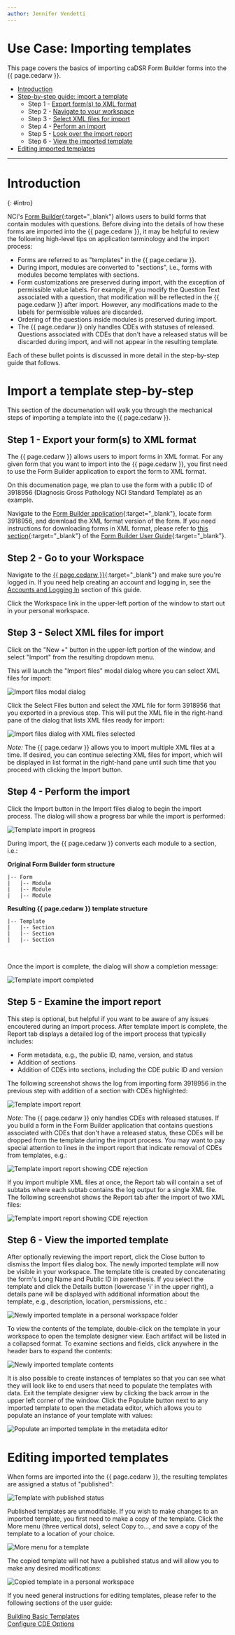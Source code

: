 ```yaml
---
author: Jennifer Vendetti
---
```

# Use Case: Importing templates

This page covers the basics of importing caDSR Form Builder forms into the {{ page.cedarw }}.

- [Introduction](#intro)
- [Step-by-step guide: import a template](#step-by-step-guide)
  - Step 1 - [Export form(s) to XML format](#export-forms)
  - Step 2 - [Navigate to your workspace](#workspace)
  - Step 3 - [Select XML files for import](#select-xml-files)
  - Step 4 - [Perform an import](#import)
  - Step 5 - [Look over the import report](#import-report)
  - Step 6 - [View the imported template](#view-template)
- [Editing imported templates](#edit-template)

---

# Introduction
{: #intro}

NCI's [Form Builder](https://formbuilder.nci.nih.gov/FormBuilder/){:target="_blank"} allows users to build forms that contain modules with questions. Before diving into the details of how these forms are imported into the {{ page.cedarw }}, it may be helpful to review the following high-level tips on application terminology and the import process:

* Forms are referred to as "templates" in the {{ page.cedarw }}.
* During import, modules are converted to "sections", i.e., forms with modules become templates with sections.
* Form customizations are preserved during import, with the exception of permissible value labels. For example, if you modify the Question Text associated with a question, that modification will be reflected in the {{ page.cedarw }} after import. However, any modifications made to the labels for permissible values are discarded.
* Ordering of the questions inside modules is preserved during import.
* The {{ page.cedarw }} only handles CDEs with statuses of released. Questions associated with CDEs that don't have a released status will be discarded during import, and will not appear in the resulting template.

Each of these bullet points is discussed in more detail in the step-by-step guide that follows.
<br />

# Import a template step-by-step
<a name="step-by-step-guide"></a>


This section of the documenation will walk you through the mechanical steps of importing a template into the {{ page.cedarw }}.

## Step 1 - Export your form(s) to XML format
<a name="export-forms"></a>

The {{ page.cedarw }} allows users to import forms in XML format. For any given form that you want to import into the {{ page.cedarw }}, you first need to use the Form Builder application to export the form to XML format. 

On this documenation page, we plan to use the form with a public ID of 3918956 (Diagnosis Gross Pathology NCI Standard Template) as an example.

Navigate to the [Form Builder application](https://formbuilder.nci.nih.gov/FormBuilder/){:target="_blank"}, locate form 3918956, and download the XML format version of the form. If you need instructions for downloading forms in XML format, please refer to [this section](https://wiki.nci.nih.gov/display/caDSR/10+-+Downloading+and+Printing+in+Form+Builder#id-10DownloadingandPrintinginFormBuilder-DownloadFormtoXML){:target="_blank"} of the [Form Builder User Guide](https://wiki.nci.nih.gov/display/caDSR/Form+Builder+User+Guide){:target="_blank"}.

## Step 2 - Go to your Workspace
<a name="workspace"></a>

Navigate to the [{{ page.cedarw }}](https://cedar.metadatacenter.org/){:target="_blank"} and make sure you're logged in. If you need help creating an account and logging in, see the [Accounts and Logging In](../../basic_topics/a1_accounts_and_logging_in/) section of this guide.

Click the Workspace link in the upper-left portion of the window to start out in your personal workspace.

## Step 3 - Select XML files for import
<a name="select-xml-files"></a>

Click on the "New +" button in the upper-left portion of the window, and select "Import" from the resulting dropdown menu.

This will launch the "Import files" modal dialog where you can select XML files for import:

![Import files modal dialog](../../img/userguide/cadsr/import-files-dialog.png)<br />

Click the Select Files button and select the XML file for form 3918956 that you exported in a previous step. This will put the XML file in the right-hand pane of the dialog that lists XML files ready for import:

![Import files dialog with XML files selected](../../img/userguide/cadsr/selected-file-for-import.png)<br />

_Note:_ The {{ page.cedarw }} allows you to import multiple XML files at a time. If desired, you can continue selecting XML files for import, which will be displayed in list format in the right-hand pane until such time that you proceed with clicking the Import button.

## Step 4 - Perform the import
<a name="import"></a>

Click the Import button in the Import files dialog to begin the import process. The dialog will show a progress bar while the import is performed:

![Template import in progress](../../img/userguide/cadsr/template-import-progress.png)<br />

During import, the {{ page.cedarw }} converts each module to a section, i.e.:

**Original Form Builder form structure**

~~~
|-- Form
|   |-- Module
|   |-- Module
|   |-- Module
~~~

**Resulting {{ page.cedarw }} template structure**

~~~
|-- Template
|   |-- Section
|   |-- Section
|   |-- Section
~~~
<br />

Once the import is complete, the dialog will show a completion message:

![Template import completed](../../img/userguide/cadsr/template-import-complete.png)<br />

## Step 5 - Examine the import report
<a name="import-report"></a>

This step is optional, but helpful if you want to be aware of any issues encoutered during an import process. After template import is complete, the Report tab displays a detailed log of the import process that typically includes:

* Form metadata, e.g., the public ID, name, version, and status
* Addition of sections
* Addition of CDEs into sections, including the CDE public ID and version

The following screenshot shows the log from importing form 3918956 in the previous step with addition of a section with CDEs highlighted:

![Template import report](../../img/userguide/cadsr/template-import-report.png)<br />

_Note:_ The {{ page.cedarw }} only handles CDEs with released statuses. If you build a form in the Form Builder application that contains questions associated with CDEs that don't have a released status, these CDEs will be dropped from the template during the import process. You may want to pay special attention to lines in the import report that indicate removal of CDEs from templates, e.g.:

![Template import report showing CDE rejection](../../img/userguide/cadsr/template-import-report-missing-cde.png)<br />

If you import multiple XML files at once, the Report tab will contain a set of subtabs where each subtab contains the log output for a single XML file. The following screenshot shows the Report tab after the import of two XML files:

![Template import report showing CDE rejection](../../img/userguide/cadsr/template-import-report-multi.png)<br />

## Step 6 - View the imported template
<a name="view-template"></a>

After optionally reviewing the import report, click the Close button to dismiss the Import files dialog box. The newly imported template will now be visible in your workspace. The template title is created by concatenating the form's Long Name and Public ID in parenthesis. If you select the template and click the Details button (lowercase 'i' in the upper right), a details pane will be displayed with additional information about the template, e.g., description, location, persmissions, etc.:

![Newly imported template in a personal workspace folder](../../img/userguide/cadsr/imported-template.png)<br />

To view the contents of the template, double-click on the template in your workspace to open the template designer view. Each artifact will be listed in a collapsed format. To examine sections and fields, click anywhere in the header bars to expand the contents:

![Newly imported template contents](../../img/userguide/cadsr/imported-template-contents.png)<br />

It is also possible to create instances of templates so that you can see what they will look like to end users that need to populate the templates with data. Exit the template designer view by clicking the back arrow in the upper left corner of the window. Click the Populate button next to any imported template to open the metadata editor, which allows you to populate an instance of your template with values:

![Populate an imported template in the metadata editor](../../img/userguide/cadsr/populate-imported-template.png)<br />

# Editing imported templates

When forms are imported into the {{ page.cedarw }}, the resulting templates are assigned a status of "published":

![Template with published status](../../img/userguide/cadsr/template-published-status.png)<br />

Published templates are unmodifiable. If you wish to make changes to an imported template, you first need to make a copy of the template. Click the More menu (three vertical dots), select Copy to..., and save a copy of the template to a location of your choice.

![More menu for a template](../../img/userguide/cadsr/template-more-menu.png)<br />

The copied template will not have a published status and will allow you to make any desired modifications:

![Copied template in a personal workspace](../../img/userguide/cadsr/template-copy.png)<br />

If you need general instructions for editing templates, please refer to the following sections of the user guide:

[Building Basic Templates](../../cedar_templates/c2_building_basic_templates)<br />
[Configure CDE Options](../1_building_templates/#configure-cdes)

